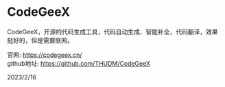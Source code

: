 # CodeGeeX

CodeGeeX，开源的代码生成工具，代码自动生成、智能补全，代码翻译，效果挺好的，但是需要联网。  

官网: https://codegeex.cn/  
github地址: https://github.com/THUDM/CodeGeeX  


2023/2/16  
